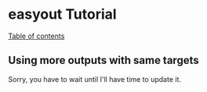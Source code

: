 # easyout Tutorial

[Table of contents](https://github.com/Lasoloz/easyout/tree/master/doc/tut)

## Using more outputs with same targets

Sorry, you have to wait until I'll have time to update it.